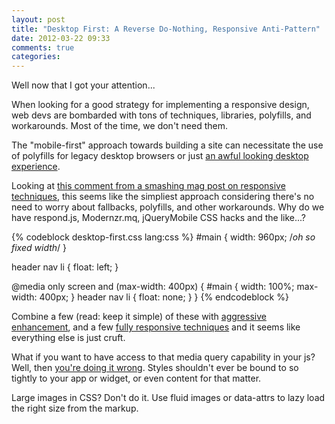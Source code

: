 ```yaml
---
layout: post
title: "Desktop First: A Reverse Do-Nothing, Responsive Anti-Pattern"
date: 2012-03-22 09:33
comments: true
categories: 
---
```

Well now that I got your attention...


When looking for a good strategy for implementing a responsive design, web devs are bombarded with tons of techniques, libraries, polyfills, and workarounds. Most of the time, we don't need them. <!--more-->

The "mobile-first" approach towards building a site can necessitate the use of polyfills for legacy desktop browsers or just [an awful looking desktop experience](http://starbucks.com). 

Looking at [this comment from a smashing mag post on responsive techniques](http://coding.smashingmagazine.com/2011/08/10/techniques-for-gracefully-degrading-media-queries/#comment-545128), this seems like the simpliest approach considering there's no need to worry about fallbacks, polyfills, and other workarounds. Why do we have respond.js, Modernzr.mq, jQueryMobile CSS hacks and the like...?

{% codeblock desktop-first.css lang:css %}
#main {
	width: 960px; /*oh so fixed width*/
}

header nav li {
	float: left;
}

@media only screen and (max-width: 400px) {
	#main {
		width: 100%;
		max-width: 400px;
	}
	header nav li {
		float: none;
	}
}
{% endcodeblock %}

Combine a few (read: keep it simple) of these with [aggressive](http://www.leemunroe.com/ie-rounded-corners-css3/) [enhancement](https://twitter.com/#!/zeldman/statuses/170930936718950400), and a few [fully responsive techniques](http://www.leemunroe.com/adaptive-responsive/) and it seems like everything else is just cruft. 

What if you want to have access to that media query capability in your js? Well, then [you're doing it wrong](http://www.nczonline.net/blog/2012/01/03/css-media-queries-in-javascript-part-1/). Styles shouldn't ever be bound to so tightly to your app or widget, or even content for that matter.

Large images in CSS? Don't do it. Use fluid images or data-attrs to lazy load the right size from the markup. 
